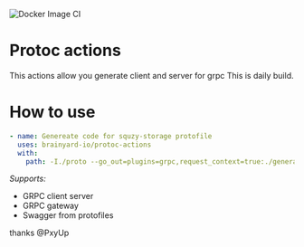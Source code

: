 ![Docker Image CI](https://github.com/brainyard-io/protoc-actions/workflows/Docker%20Image%20CI/badge.svg?branch=master)
# Protoc actions

This actions allow you generate client and server for grpc
This is daily build.

# How to use

```yml
- name: Genereate code for squzy-storage protofile
  uses: brainyard-io/protoc-actions
  with:
    path: -I./proto --go_out=plugins=grpc,request_context=true:./generated proto/squzy-storage-proto/v1/service.proto
```

*Supports:*
- GRPC client server
- GRPC gateway
- Swagger from protofiles

thanks @PxyUp

